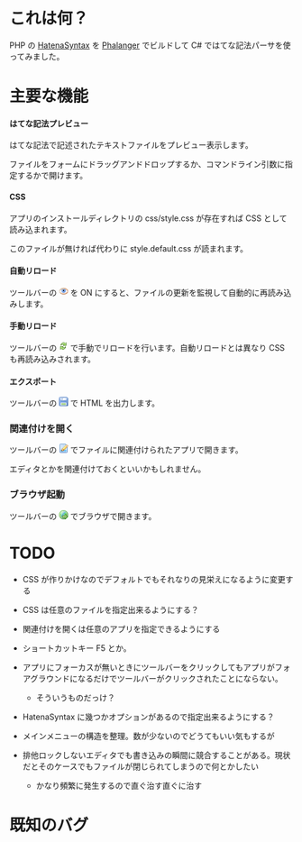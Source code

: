 これは何？
==============================

PHP の [HatenaSyntax](https://github.com/anatoo/HatenaSyntax) を [Phalanger](http://www.php-compiler.net/) でビルドして C# ではてな記法パーサを使ってみました。

主要な機能
==============================

#### はてな記法プレビュー
はてな記法で記述されたテキストファイルをプレビュー表示します。

ファイルをフォームにドラッグアンドドロップするか、コマンドライン引数に指定するかで開けます。

#### CSS
アプリのインストールディレクトリの css/style.css が存在すれば CSS として読み込まれます。

このファイルが無ければ代わりに style.default.css が読まれます。

#### 自動リロード
ツールバーの ![](HatenaView/res/icon/auto.png) を ON にすると、ファイルの更新を監視して自動的に再読み込みします。

#### 手動リロード
ツールバーの ![](HatenaView/res/icon/reload.gif) で手動でリロードを行います。自動リロードとは異なり CSS も再読み込みされます。

#### エクスポート
ツールバーの ![](HatenaView/res/icon/export.png) で HTML を出力します。

### 関連付けを開く
ツールバーの ![](HatenaView/res/icon/edit.png) でファイルに関連付けられたアプリで開きます。

エディタとかを関連付けておくといいかもしれません。

### ブラウザ起動
ツールバーの ![](HatenaView/res/icon/browser.png) でブラウザで開きます。


TODO
==============================

- CSS が作りかけなのでデフォルトでもそれなりの見栄えになるように変更する

- CSS は任意のファイルを指定出来るようにする？

- 関連付けを開くは任意のアプリを指定できるようにする

- ショートカットキー F5 とか。

- アプリにフォーカスが無いときにツールバーをクリックしてもアプリがフォアグラウンドになるだけでツールバーがクリックされたことにならない。
	- そういうものだっけ？

- HatenaSyntax に幾つかオプションがあるので指定出来るようにする？

- メインメニューの構造を整理。数が少ないのでどうてもいい気もするが

- 排他ロックしないエディタでも書き込みの瞬間に競合することがある。現状だとそのケースでもファイルが閉じられてしまうので何とかしたい
	- かなり頻繁に発生するので直ぐ治す直ぐに治す


既知のバグ
==============================
